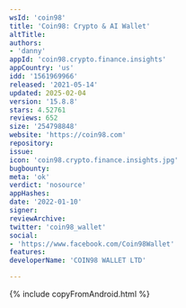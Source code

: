 ```yaml
---
wsId: 'coin98'
title: 'Coin98: Crypto & AI Wallet'
altTitle: 
authors:
- 'danny'
appId: 'coin98.crypto.finance.insights'
appCountry: 'us'
idd: '1561969966'
released: '2021-05-14'
updated: 2025-02-04
version: '15.8.8'
stars: 4.52761
reviews: 652
size: '254798848'
website: 'https://coin98.com'
repository: 
issue: 
icon: 'coin98.crypto.finance.insights.jpg'
bugbounty: 
meta: 'ok'
verdict: 'nosource'
appHashes: 
date: '2022-01-10'
signer: 
reviewArchive: 
twitter: 'coin98_wallet'
social:
- 'https://www.facebook.com/Coin98Wallet'
features: 
developerName: 'COIN98 WALLET LTD'

---
```


{% include copyFromAndroid.html %}